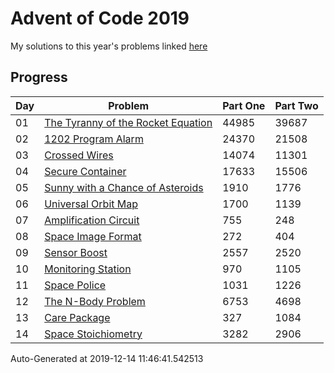 # Advent of Code 2019

My solutions to this year's problems linked [here](https://adventofcode.com/2019)

## Progress

Day | Problem                                                                         | Part One  | Part Two  | 
--- | ------------------------------------------------------------------------------- | --------- | --------- | 
01  | [The Tyranny of the Rocket Equation](https://adventofcode.com/2019/day/01)      | 44985     | 39687     | 
02  | [1202 Program Alarm](https://adventofcode.com/2019/day/02)                      | 24370     | 21508     | 
03  | [Crossed Wires](https://adventofcode.com/2019/day/03)                           | 14074     | 11301     | 
04  | [Secure Container](https://adventofcode.com/2019/day/04)                        | 17633     | 15506     | 
05  | [Sunny with a Chance of Asteroids](https://adventofcode.com/2019/day/05)        | 1910      | 1776      | 
06  | [Universal Orbit Map](https://adventofcode.com/2019/day/06)                     | 1700      | 1139      | 
07  | [Amplification Circuit](https://adventofcode.com/2019/day/07)                   | 755       | 248       | 
08  | [Space Image Format](https://adventofcode.com/2019/day/08)                      | 272       | 404       | 
09  | [Sensor Boost](https://adventofcode.com/2019/day/09)                            | 2557      | 2520      | 
10  | [Monitoring Station](https://adventofcode.com/2019/day/10)                      | 970       | 1105      | 
11  | [Space Police](https://adventofcode.com/2019/day/11)                            | 1031      | 1226      | 
12  | [The N-Body Problem](https://adventofcode.com/2019/day/12)                      | 6753      | 4698      | 
13  | [Care Package](https://adventofcode.com/2019/day/13)                            | 327       | 1084      | 
14  | [Space Stoichiometry](https://adventofcode.com/2019/day/14)                     | 3282      | 2906      | 


Auto-Generated at 2019-12-14 11:46:41.542513